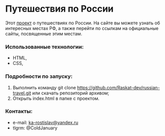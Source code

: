 # Путешествия по России

Этот [проект](https://raskat-dev.github.io/russian-travel/ "Ссылка на gh-pages") о путешествиях по России.
На сайте вы можете узнать об интересных местах РФ, а также перейти по ссылкам на официальные сайты, посвященные этим местам.

### Использованные технологии:

* HTML,
* CSS,

### Подробности по запуску:
1. Выполнить команду git clone https://github.com/Raskat-dev/russian-travel.git или скачать репозиторий архивом;
2. Открыть index.html в папке с проектом.

### Контакты:
* e-mail: ka-rostislav@yandex.ru
* tlgrm: @ColdJanuary

